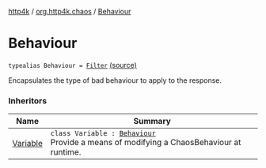[http4k](../index.md) / [org.http4k.chaos](index.md) / [Behaviour](./-behaviour.md)

# Behaviour

`typealias Behaviour = `[`Filter`](../org.http4k.core/-filter/index.md) [(source)](https://github.com/http4k/http4k/blob/master/http4k-testing-chaos/src/main/kotlin/org/http4k/chaos/ChaosBehaviours.kt#L37)

Encapsulates the type of bad behaviour to apply to the response.

### Inheritors

| Name | Summary |
|---|---|
| [Variable](-chaos-behaviours/-variable/index.md) | `class Variable : `[`Behaviour`](./-behaviour.md)<br>Provide a means of modifying a ChaosBehaviour at runtime. |
